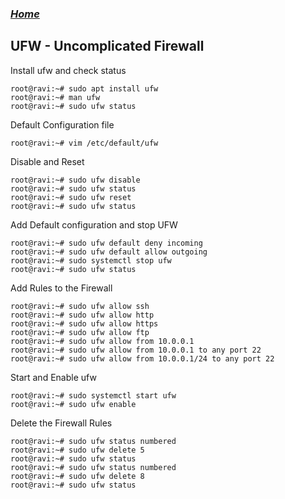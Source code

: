 
### *[Home](linux.md)*

## UFW - Uncomplicated Firewall

Install ufw and check status
```
root@ravi:~# sudo apt install ufw
root@ravi:~# man ufw
root@ravi:~# sudo ufw status
```
Default Configuration file
```
root@ravi:~# vim /etc/default/ufw
```
Disable and Reset
```
root@ravi:~# sudo ufw disable
root@ravi:~# sudo ufw status
root@ravi:~# sudo ufw reset
root@ravi:~# sudo ufw status
```
Add Default configuration and stop UFW
```
root@ravi:~# sudo ufw default deny incoming
root@ravi:~# sudo ufw default allow outgoing
root@ravi:~# sudo systemctl stop ufw
root@ravi:~# sudo ufw status
```
Add Rules to the Firewall
```
root@ravi:~# sudo ufw allow ssh
root@ravi:~# sudo ufw allow http
root@ravi:~# sudo ufw allow https
root@ravi:~# sudo ufw allow ftp
root@ravi:~# sudo ufw allow from 10.0.0.1
root@ravi:~# sudo ufw allow from 10.0.0.1 to any port 22
root@ravi:~# sudo ufw allow from 10.0.0.1/24 to any port 22
```
Start and Enable ufw
```
root@ravi:~# sudo systemctl start ufw
root@ravi:~# sudo ufw enable
```
Delete the Firewall Rules
```
root@ravi:~# sudo ufw status numbered
root@ravi:~# sudo ufw delete 5
root@ravi:~# sudo ufw status
root@ravi:~# sudo ufw status numbered
root@ravi:~# sudo ufw delete 8
root@ravi:~# sudo ufw status
```
